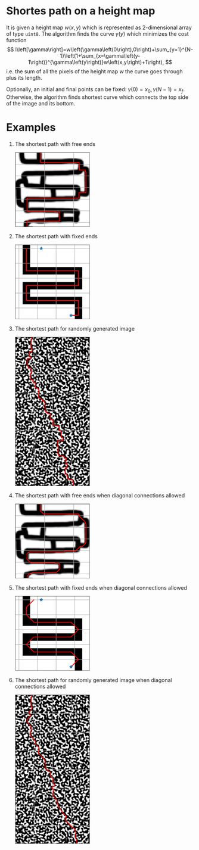 # Shortes path on a height map

It is given a height map $w(x,y)$ which is represented as 2-dimensional array of type `uint8`. The algorithm finds the curve $\gamma(y)$ which minimizes the cost function
$$
l\left[\gamma\right]=w\left(\gamma\left(0\right),0\right)+\sum_{y=1}^{N-1}\left(1+\sum_{x=\gamma\left(y-1\right)}^{\gamma\left(y\right)}w\left(x,y\right)+1\right),
$$
i.e. the sum of all the pixels of the height map $w$ the curve goes through plus its length. 

Optionally, an initial and final points can be fixed: $\gamma(0) = x_0, \gamma(N-1) = x_f$. Otherwise, the algorithm finds shortest curve which connects the top side of the image and its bottom.

# Examples

1. The shortest path with free ends 

    <img src="./doc/map2-l1.svg" width="200"/>

2. The shortest path with fixed ends

    <img src="./doc/map1-l1.svg" width="200"/>

3. The shortest path for randomly generated image

    <img src="./doc/map3-l1.svg" width="200"/>


4. The shortest path with free ends when diagonal connections allowed

    <img src="./doc/map2-l2.svg" width="200"/>

5. The shortest path with fixed ends when diagonal connections allowed

    <img src="./doc/map1-l2.svg" width="200"/>

6. The shortest path for randomly generated image when diagonal connections allowed

    <img src="./doc/map3-l2.svg" width="200"/>
